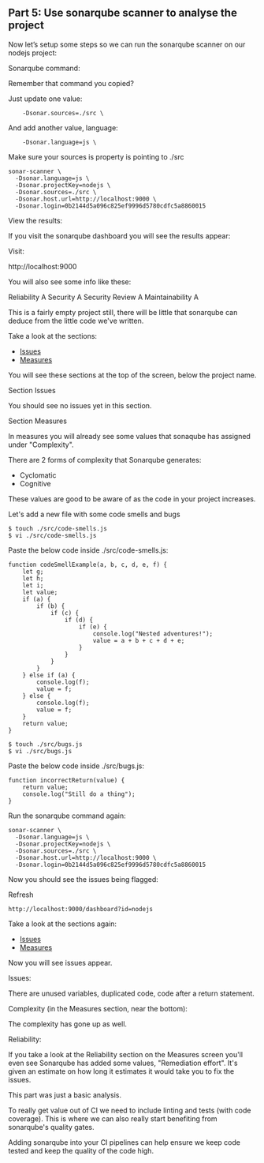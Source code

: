 ## Part 5: Use sonarqube scanner to analyse the project

Now let’s setup some steps so we can run the sonarqube scanner on our nodejs project:

Sonarqube command:

Remember that command you copied?

Just update one value:

```
    -Dsonar.sources=./src \
```

And add another value, language:

```
    -Dsonar.language=js \
```

Make sure your sources is property is pointing to ./src

```
sonar-scanner \
  -Dsonar.language=js \
  -Dsonar.projectKey=nodejs \
  -Dsonar.sources=./src \
  -Dsonar.host.url=http://localhost:9000 \
  -Dsonar.login=0b2144d5a096c825ef9996d5780cdfc5a8860015
```

View the results:

If you visit the sonarqube dashboard you will see the results appear:

Visit:

http://localhost:9000


You will also see some info like these:

Reliability A
Security A
Security Review A
Maintainability A

This is a fairly empty project still, there will be little that sonarqube can deduce from the little code we've written.

Take a look at the sections:

* [Issues](http://localhost:9000/project/issues?id=nodejs&resolved=false)
* [Measures](http://localhost:9000/component_measures?id=nodejs)

You will see these sections at the top of the screen, below the project name.

Section Issues 

You should see no issues yet in this section.

Section Measures

In measures you will already see some values that sonaqube has assigned under "Complexity".

There are 2 forms of complexity that Sonarqube generates:

* Cyclomatic
* Cognitive

These values are good to be aware of as the code in your project increases.

Let's add a new file with some code smells and bugs

```
$ touch ./src/code-smells.js
$ vi ./src/code-smells.js
```

Paste the below code inside ./src/code-smells.js:

```
function codeSmellExample(a, b, c, d, e, f) {
    let g;
    let h;
    let i;
    let value;
    if (a) {
        if (b) {
            if (c) {
                if (d) {
                    if (e) {
                        console.log("Nested adventures!");
                        value = a + b + c + d + e;
                    }
                }
            }
        }
    } else if (a) {
        console.log(f);
        value = f;
    } else {
        console.log(f);
        value = f;
    }
    return value;
}
```

```
$ touch ./src/bugs.js
$ vi ./src/bugs.js
```

Paste the below code inside ./src/bugs.js:

```
function incorrectReturn(value) {
    return value;
    console.log("Still do a thing");
}
```


Run the sonarqube command again:

```
sonar-scanner \
  -Dsonar.language=js \
  -Dsonar.projectKey=nodejs \
  -Dsonar.sources=./src \
  -Dsonar.host.url=http://localhost:9000 \
  -Dsonar.login=0b2144d5a096c825ef9996d5780cdfc5a8860015
```

Now you should see the issues being flagged:

Refresh 

```
http://localhost:9000/dashboard?id=nodejs
```

Take a look at the sections again:

* [Issues](http://localhost:9000/project/issues?id=nodejs&resolved=false)
* [Measures](http://localhost:9000/component_measures?id=nodejs)

Now you will see issues appear. 

Issues:

There are unused variables, duplicated code, code after a return statement.

Complexity (in the Measures section, near the bottom):

The complexity has gone up as well.

 Reliability:

 If you take a look at the Reliability section on the Measures screen you'll even see Sonarqube has added some values, "Remediation effort". It's given an estimate on how long it estimates it would take you to fix the issues.

This part was just a basic analysis. 

To really get value out of CI we need to include linting and tests (with code coverage). This is where we can also really start benefiting from sonarqube's quality gates. 

Adding sonarqube into your CI pipelines can help ensure we keep code tested and keep the quality of the code high.
